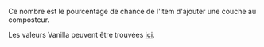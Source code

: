 Ce nombre est le pourcentage de chance de l'item d'ajouter une couche au composteur.

Les valeurs Vanilla peuvent être trouvées [ici](https://minecraft.fandom.com/wiki/Composter#Composting).